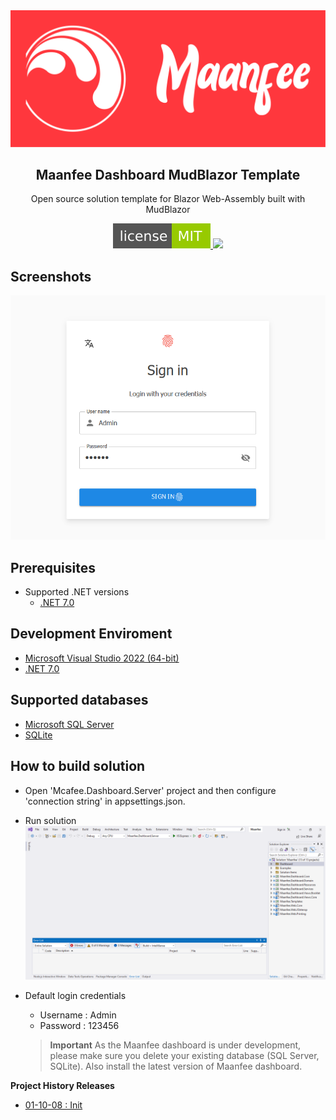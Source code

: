 
<div align="center">
  <picture>
    <img alt="Maanfee" src="SolutionItems/Contents/Logo.png">
  </picture>
  <h2 align="center">
    Maanfee Dashboard MudBlazor Template
  </h2>
  <p align="center">
    Open source solution template for Blazor Web-Assembly  built with MudBlazor
  </p>
  <div>
      <a href="https://github.com/Maanfee/Maanfee-Dashboard/blob/main/LICENSE">
    <img src="SolutionItems/Contents/license.svg" />
    </a>
    <a href="https://www.linkedin.com/in/mansour-farshidi-091a41185/">
    <img src="main/SolutionItems/Contents/linkedin.svg" />
    </a>    
 </div>
</div>

## Screenshots 
![Screenshots](SolutionItems/Screenshots/Login.png)

## Prerequisites
- Supported .NET versions
  - [.NET 7.0](https://dotnet.microsoft.com/en-us/download/dotnet/7.0) 

## Development Enviroment
- [Microsoft Visual Studio 2022 (64-bit)](https://visualstudio.microsoft.com/downloads/) 
- [.NET 7.0](https://dotnet.microsoft.com/en-us/download/dotnet/7.0) 

## Supported databases
- [Microsoft SQL Server](https://www.microsoft.com/en-us/sql-server/sql-server-downloads) 
- [SQLite](https://www.sqlite.org/index.html) 

## How to build solution 
- Open 'Mcafee.Dashboard.Server' project and then
configure 'connection string' in appsettings.json. 
- Run solution
![image](SolutionItems/Screenshots/VisualStudio.png)
- Default login credentials
    - Username : Admin
    - Password : 123456
    
    > **Important**
As the Maanfee dashboard is under development, please make sure you delete your existing database (SQL Server, SQLite). Also install the latest version of Maanfee dashboard.

**Project History Releases**

- [01-10-08 : Init]()
 